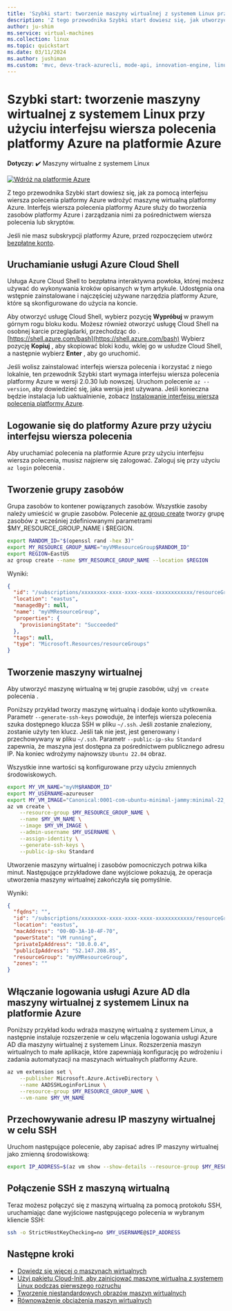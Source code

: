```yaml
---
title: 'Szybki start: tworzenie maszyny wirtualnej z systemem Linux przy użyciu interfejsu wiersza polecenia platformy Azure'
description: 'Z tego przewodnika Szybki start dowiesz się, jak utworzyć maszynę wirtualną z systemem Linux za pomocą interfejsu wiersza polecenia platformy Azure'
author: ju-shim
ms.service: virtual-machines
ms.collection: linux
ms.topic: quickstart
ms.date: 03/11/2024
ms.author: jushiman
ms.custom: 'mvc, devx-track-azurecli, mode-api, innovation-engine, linux-related-content'
---
```


# Szybki start: tworzenie maszyny wirtualnej z systemem Linux przy użyciu interfejsu wiersza polecenia platformy Azure na platformie Azure

**Dotyczy:** :heavy_check_mark: Maszyny wirtualne z systemem Linux

[![Wdróż na platformie Azure](https://aka.ms/deploytoazurebutton)](https://go.microsoft.com/fwlink/?linkid=2262692)

Z tego przewodnika Szybki start dowiesz się, jak za pomocą interfejsu wiersza polecenia platformy Azure wdrożyć maszynę wirtualną platformy Azure. Interfejs wiersza polecenia platformy Azure służy do tworzenia zasobów platformy Azure i zarządzania nimi za pośrednictwem wiersza polecenia lub skryptów.

Jeśli nie masz subskrypcji platformy Azure, przed rozpoczęciem utwórz [bezpłatne konto](https://azure.microsoft.com/free/?WT.mc_id=A261C142F).

## Uruchamianie usługi Azure Cloud Shell

Usługa Azure Cloud Shell to bezpłatna interaktywna powłoka, której możesz używać do wykonywania kroków opisanych w tym artykule. Udostępnia ona wstępnie zainstalowane i najczęściej używane narzędzia platformy Azure, które są skonfigurowane do użycia na koncie. 

Aby otworzyć usługę Cloud Shell, wybierz pozycję **Wypróbuj** w prawym górnym rogu bloku kodu. Możesz również otworzyć usługę Cloud Shell na osobnej karcie przeglądarki, przechodząc do .[https://shell.azure.com/bash](https://shell.azure.com/bash) Wybierz pozycję **Kopiuj** , aby skopiować bloki kodu, wklej go w usłudze Cloud Shell, a następnie wybierz **Enter** , aby go uruchomić.

Jeśli wolisz zainstalować interfejs wiersza polecenia i korzystać z niego lokalnie, ten przewodnik Szybki start wymaga interfejsu wiersza polecenia platformy Azure w wersji 2.0.30 lub nowszej. Uruchom polecenie `az --version`, aby dowiedzieć się, jaka wersja jest używana. Jeśli konieczna będzie instalacja lub uaktualnienie, zobacz [Instalowanie interfejsu wiersza polecenia platformy Azure]( /cli/azure/install-azure-cli).

## Logowanie się do platformy Azure przy użyciu interfejsu wiersza polecenia

Aby uruchamiać polecenia na platformie Azure przy użyciu interfejsu wiersza polecenia, musisz najpierw się zalogować. Zaloguj się przy użyciu `az login` polecenia .

## Tworzenie grupy zasobów

Grupa zasobów to kontener powiązanych zasobów. Wszystkie zasoby należy umieścić w grupie zasobów. Polecenie [az group create](/cli/azure/group) tworzy grupę zasobów z wcześniej zdefiniowanymi parametrami $MY_RESOURCE_GROUP_NAME i $REGION.

```bash
export RANDOM_ID="$(openssl rand -hex 3)"
export MY_RESOURCE_GROUP_NAME="myVMResourceGroup$RANDOM_ID"
export REGION=EastUS
az group create --name $MY_RESOURCE_GROUP_NAME --location $REGION
```

Wyniki:

<!-- expected_similarity=0.3 -->
```json
{
  "id": "/subscriptions/xxxxxxxx-xxxx-xxxx-xxxx-xxxxxxxxxxxx/resourceGroups/myVMResourceGroup",
  "location": "eastus",
  "managedBy": null,
  "name": "myVMResourceGroup",
  "properties": {
    "provisioningState": "Succeeded"
  },
  "tags": null,
  "type": "Microsoft.Resources/resourceGroups"
}
```

## Tworzenie maszyny wirtualnej

Aby utworzyć maszynę wirtualną w tej grupie zasobów, użyj `vm create` polecenia . 

Poniższy przykład tworzy maszynę wirtualną i dodaje konto użytkownika. Parametr `--generate-ssh-keys` powoduje, że interfejs wiersza polecenia szuka dostępnego klucza SSH w pliku `~/.ssh`. Jeśli zostanie znaleziony, zostanie użyty ten klucz. Jeśli tak nie jest, jest generowany i przechowywany w pliku `~/.ssh`. Parametr `--public-ip-sku Standard` zapewnia, że maszyna jest dostępna za pośrednictwem publicznego adresu IP. Na koniec wdrożymy najnowszy `Ubuntu 22.04` obraz.

Wszystkie inne wartości są konfigurowane przy użyciu zmiennych środowiskowych.

```bash
export MY_VM_NAME="myVM$RANDOM_ID"
export MY_USERNAME=azureuser
export MY_VM_IMAGE="Canonical:0001-com-ubuntu-minimal-jammy:minimal-22_04-lts-gen2:latest"
az vm create \
    --resource-group $MY_RESOURCE_GROUP_NAME \
    --name $MY_VM_NAME \
    --image $MY_VM_IMAGE \
    --admin-username $MY_USERNAME \
    --assign-identity \
    --generate-ssh-keys \
    --public-ip-sku Standard
```

Utworzenie maszyny wirtualnej i zasobów pomocniczych potrwa kilka minut. Następujące przykładowe dane wyjściowe pokazują, że operacja utworzenia maszyny wirtualnej zakończyła się pomyślnie.

Wyniki:
<!-- expected_similarity=0.3 -->
```json
{
  "fqdns": "",
  "id": "/subscriptions/xxxxxxxx-xxxx-xxxx-xxxx-xxxxxxxxxxxx/resourceGroups/myVMResourceGroup/providers/Microsoft.Compute/virtualMachines/myVM",
  "location": "eastus",
  "macAddress": "00-0D-3A-10-4F-70",
  "powerState": "VM running",
  "privateIpAddress": "10.0.0.4",
  "publicIpAddress": "52.147.208.85",
  "resourceGroup": "myVMResourceGroup",
  "zones": ""
}
```

## Włączanie logowania usługi Azure AD dla maszyny wirtualnej z systemem Linux na platformie Azure

Poniższy przykład kodu wdraża maszynę wirtualną z systemem Linux, a następnie instaluje rozszerzenie w celu włączenia logowania usługi Azure AD dla maszyny wirtualnej z systemem Linux. Rozszerzenia maszyn wirtualnych to małe aplikacje, które zapewniają konfigurację po wdrożeniu i zadania automatyzacji na maszynach wirtualnych platformy Azure.

```bash
az vm extension set \
    --publisher Microsoft.Azure.ActiveDirectory \
    --name AADSSHLoginForLinux \
    --resource-group $MY_RESOURCE_GROUP_NAME \
    --vm-name $MY_VM_NAME
```

## Przechowywanie adresu IP maszyny wirtualnej w celu SSH

Uruchom następujące polecenie, aby zapisać adres IP maszyny wirtualnej jako zmienną środowiskową:

```bash
export IP_ADDRESS=$(az vm show --show-details --resource-group $MY_RESOURCE_GROUP_NAME --name $MY_VM_NAME --query publicIps --output tsv)
```

## Połączenie SSH z maszyną wirtualną

<!--## Export the SSH configuration for use with SSH clients that support OpenSSH & SSH into the VM.
Log in to Azure Linux VMs with Azure AD supports exporting the OpenSSH certificate and configuration. That means you can use any SSH clients that support OpenSSH-based certificates to sign in through Azure AD. The following example exports the configuration for all IP addresses assigned to the VM:-->

<!--
```bash
yes | az ssh config --file ~/.ssh/config --name $MY_VM_NAME --resource-group $MY_RESOURCE_GROUP_NAME
```
-->

Teraz możesz połączyć się z maszyną wirtualną za pomocą protokołu SSH, uruchamiając dane wyjściowe następującego polecenia w wybranym kliencie SSH:

```bash
ssh -o StrictHostKeyChecking=no $MY_USERNAME@$IP_ADDRESS
```

## Następne kroki

* [Dowiedz się więcej o maszynach wirtualnych](../index.yml)
* [Użyj pakietu Cloud-Init, aby zainicjować maszynę wirtualną z systemem Linux podczas pierwszego rozruchu](tutorial-automate-vm-deployment.md)
* [Tworzenie niestandardowych obrazów maszyn wirtualnych](tutorial-custom-images.md)
* [Równoważenie obciążenia maszyn wirtualnych](../../load-balancer/quickstart-load-balancer-standard-public-cli.md)